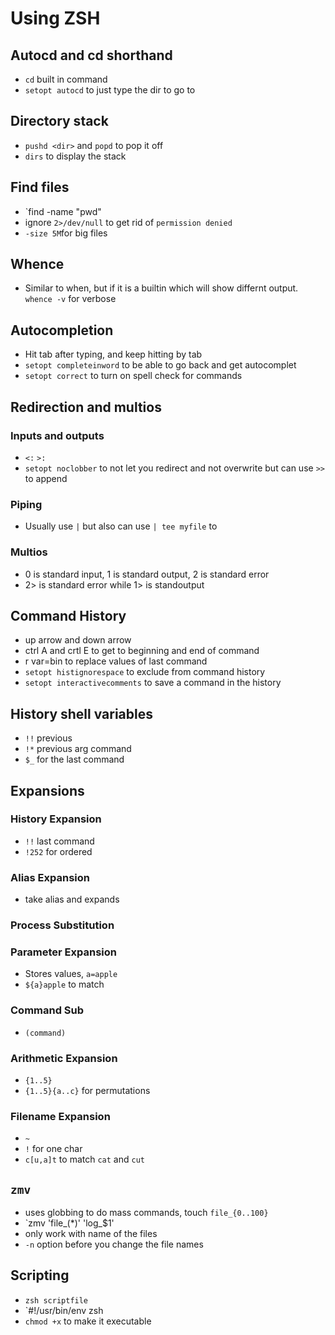 # Using ZSH

## Autocd and cd shorthand
* `cd` built in command
* `setopt autocd` to just type the dir to go to

## Directory stack 
* `pushd <dir>` and `popd` to pop it off
* `dirs` to display the stack

## Find files
* `find <path> -name "pwd"
* ignore `2>/dev/null` to get rid of `permission denied`
* `-size 5M`for big files

## Whence
* Similar to when, but if it is a builtin which will show differnt output. `whence -v` for verbose

## Autocompletion
* Hit tab after typing, and keep hitting by tab
* `setopt completeinword` to be able to go back and get autocomplet
* `setopt correct` to turn on spell check for commands

## Redirection and multios

### Inputs and outputs
* `<:` `>:`
* `setopt noclobber` to not let you redirect and not overwrite but can use `>>` to append

### Piping
* Usually use `|` but also can use `| tee myfile` to

### Multios
* 0 is standard input, 1 is standard output, 2 is standard error
* 2> is standard error while 1> is standoutput

## Command History
* up arrow and down arrow
* ctrl A and crtl E to get to beginning and end of command
* r var=bin to replace values of last command
* `setopt histignorespace` to exclude from command history
* `setopt interactivecomments` to save a command in the history

## History shell variables
* `!!` previous
* `!*` previous arg command
* `$_` for the last command 

## Expansions
### History Expansion 
* `!!` last command
* `!252` for ordered

### Alias Expansion
* take alias and expands

### Process Substitution

### Parameter Expansion
* Stores values, `a=apple`
* `${a}apple` to match

### Command Sub
* `(command)`

### Arithmetic Expansion
* `{1..5}`
* `{1..5}{a..c}` for permutations

### Filename Expansion
* `~`
* `!` for one char
* `c[u,a]t` to match `cat` and `cut`

## `zmv`
* uses globbing to do mass commands, touch `file_{0..100}`
* `zmv 'file_(*)' 'log_$1'
* only work with name of the files
* `-n` option before you change the file names

## Scripting
* `zsh scriptfile`
* `#!/usr/bin/env zsh
* `chmod +x` to make it executable
